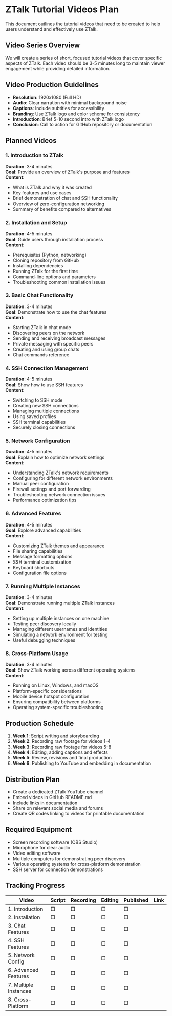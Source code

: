 # ZTalk Tutorial Videos Plan

This document outlines the tutorial videos that need to be created to help users understand and effectively use ZTalk.

## Video Series Overview

We will create a series of short, focused tutorial videos that cover specific aspects of ZTalk. Each video should be 3-5 minutes long to maintain viewer engagement while providing detailed information.

## Video Production Guidelines

- **Resolution**: 1920x1080 (Full HD)
- **Audio**: Clear narration with minimal background noise
- **Captions**: Include subtitles for accessibility
- **Branding**: Use ZTalk logo and color scheme for consistency
- **Introduction**: Brief 5-10 second intro with ZTalk logo
- **Conclusion**: Call to action for GitHub repository or documentation

## Planned Videos

### 1. Introduction to ZTalk

**Duration**: 3-4 minutes  
**Goal**: Provide an overview of ZTalk's purpose and features  
**Content**:
- What is ZTalk and why it was created
- Key features and use cases
- Brief demonstration of chat and SSH functionality
- Overview of zero-configuration networking
- Summary of benefits compared to alternatives

### 2. Installation and Setup

**Duration**: 4-5 minutes  
**Goal**: Guide users through installation process  
**Content**:
- Prerequisites (Python, networking)
- Cloning repository from GitHub
- Installing dependencies
- Running ZTalk for the first time
- Command-line options and parameters
- Troubleshooting common installation issues

### 3. Basic Chat Functionality

**Duration**: 3-4 minutes  
**Goal**: Demonstrate how to use the chat features  
**Content**:
- Starting ZTalk in chat mode
- Discovering peers on the network
- Sending and receiving broadcast messages
- Private messaging with specific peers
- Creating and using group chats
- Chat commands reference

### 4. SSH Connection Management

**Duration**: 4-5 minutes  
**Goal**: Show how to use SSH features  
**Content**:
- Switching to SSH mode
- Creating new SSH connections
- Managing multiple connections
- Using saved profiles
- SSH terminal capabilities
- Securely closing connections

### 5. Network Configuration

**Duration**: 4-5 minutes  
**Goal**: Explain how to optimize network settings  
**Content**:
- Understanding ZTalk's network requirements
- Configuring for different network environments
- Manual peer configuration
- Firewall settings and port forwarding
- Troubleshooting network connection issues
- Performance optimization tips

### 6. Advanced Features

**Duration**: 4-5 minutes  
**Goal**: Explore advanced capabilities  
**Content**:
- Customizing ZTalk themes and appearance
- File sharing capabilities
- Message formatting options
- SSH terminal customization
- Keyboard shortcuts
- Configuration file options

### 7. Running Multiple Instances

**Duration**: 3-4 minutes  
**Goal**: Demonstrate running multiple ZTalk instances  
**Content**:
- Setting up multiple instances on one machine
- Testing peer discovery locally
- Managing different usernames and identities
- Simulating a network environment for testing
- Useful debugging techniques

### 8. Cross-Platform Usage

**Duration**: 3-4 minutes  
**Goal**: Show ZTalk working across different operating systems  
**Content**:
- Running on Linux, Windows, and macOS
- Platform-specific considerations
- Mobile device hotspot configuration
- Ensuring compatibility between platforms
- Operating system-specific troubleshooting

## Production Schedule

1. **Week 1**: Script writing and storyboarding
2. **Week 2**: Recording raw footage for videos 1-4
3. **Week 3**: Recording raw footage for videos 5-8
4. **Week 4**: Editing, adding captions and effects
5. **Week 5**: Review, revisions and final production
6. **Week 6**: Publishing to YouTube and embedding in documentation

## Distribution Plan

- Create a dedicated ZTalk YouTube channel
- Embed videos in GitHub README.md
- Include links in documentation
- Share on relevant social media and forums
- Create QR codes linking to videos for printable documentation

## Required Equipment

- Screen recording software (OBS Studio)
- Microphone for clear audio
- Video editing software
- Multiple computers for demonstrating peer discovery
- Various operating systems for cross-platform demonstration
- SSH server for connection demonstrations

## Tracking Progress

| Video | Script | Recording | Editing | Published | Link |
|-------|--------|-----------|---------|-----------|------|
| 1. Introduction | □ | □ | □ | □ | |
| 2. Installation | □ | □ | □ | □ | |
| 3. Chat Features | □ | □ | □ | □ | |
| 4. SSH Features | □ | □ | □ | □ | |
| 5. Network Config | □ | □ | □ | □ | |
| 6. Advanced Features | □ | □ | □ | □ | |
| 7. Multiple Instances | □ | □ | □ | □ | |
| 8. Cross-Platform | □ | □ | □ | □ | | 